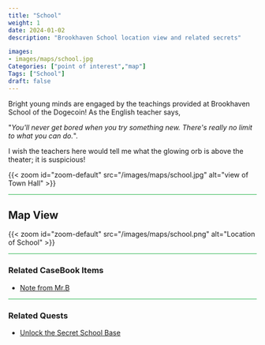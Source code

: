 ```yaml
---
title: "School"
weight: 1
date: 2024-01-02
description: "Brookhaven School location view and related secrets"

images:
- images/maps/school.jpg
Categories: ["point of interest","map"]
Tags: ["School"]
draft: false
--- 
```


Bright young minds are engaged by the teachings provided at Brookhaven School of the Dogecoin! As the English teacher says, 

"_You'll never get bored when you try something new. There's really no limit to what you can do._". 

I wish the teachers here would tell me what the glowing orb is above the theater; it is suspicious!

{{< zoom id="zoom-default" src="/images/maps/school.jpg" alt="view of Town Hall" >}}


<hr style="background-color: #28b44c" size=8>

## Map View

{{< zoom id="zoom-default" src="/images/maps/school.png" alt="Location of School" >}}


<hr style="background-color: #28b44c" size=8>

### Related CaseBook Items

- [Note from Mr.B](/casebook/notes/mrb/#school-base)

<hr style="background-color: #28b44c" size=8>

### Related Quests

- [Unlock the Secret School Base](/lore/quests/#school-base)
